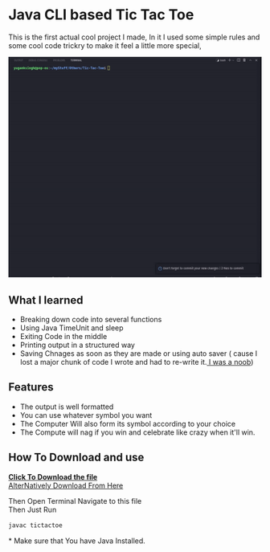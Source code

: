 # Java CLI based Tic Tac Toe
This is the first actual cool project I made,
In it I used some simple rules and some cool code trickry to make it feel a little more special,


![Working Example](./example.gif)




## What I learned
- Breaking down code into several functions
- Using Java TimeUnit and sleep
- Exiting Code in the middle
- Printing output in a structured way
- Saving Chnages as soon as they are made or using auto saver ( cause I lost a major chunk of code I wrote and had to re-write it.[ I was a noob](https://longreadsblog.files.wordpress.com/2015/03/facepalm.gif))

## Features
- The output is well formatted
- You can use whatever symbol you want
- The Computer Will also form its symbol according to your choice
- The Compute will nag if you win and celebrate like crazy when it'll win.

## How To Download and use


[ **Click To Download the file**](https://github.com/YugankSingh/Tic-Tac-Toe/blob/master/tictactoe.class?raw=true)  
[AlterNatively Download From Here](https://github.com/YugankSingh/Tic-Tac-Toe/blob/master/tictactoe.class)

Then Open Terminal Navigate to this file  
Then Just Run
``` Bash
javac tictactoe
```
\* Make sure that You have Java Installed.